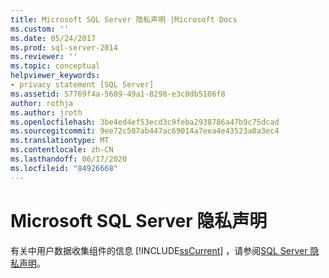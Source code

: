 ```yaml
---
title: Microsoft SQL Server 隐私声明 |Microsoft Docs
ms.custom: ''
ms.date: 05/24/2017
ms.prod: sql-server-2014
ms.reviewer: ''
ms.topic: conceptual
helpviewer_keywords:
- privacy statement [SQL Server]
ms.assetid: 57769f4a-5689-49a1-8298-e3c0db5106f8
author: rothja
ms.author: jroth
ms.openlocfilehash: 3be4ed4ef53ecd3c9feba2938786a47b9c75dcad
ms.sourcegitcommit: 9ee72c507ab447ac69014a7eea4e43523a0a3ec4
ms.translationtype: MT
ms.contentlocale: zh-CN
ms.lasthandoff: 06/17/2020
ms.locfileid: "84926668"
---
```

# <a name="microsoft-sql-server-privacy-statement"></a>Microsoft SQL Server 隐私声明
  有关中用户数据收集组件的信息 [!INCLUDE[ssCurrent](../includes/sscurrent-md.md)] ，请参阅[SQL Server 隐私声明](https://go.microsoft.com/fwlink/?LinkID=282418)。  
  
  
